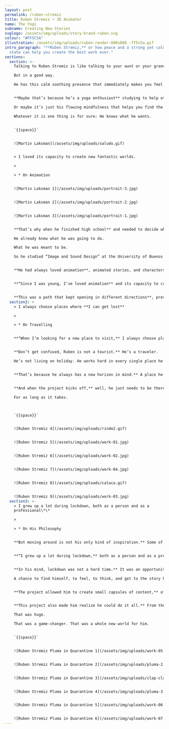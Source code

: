 ```yaml
---
layout: post
permalink: /ruben-stremiz
title: Ruben Stremiz • 3D Animator
name: The Yogi
subname: Creating New Stories
svglogo: /assets/img/uploads/story-brand-ruben.svg
colour: "#FF5C5A"
illustration: /assets/img/uploads/ruben-render-800x800_-ff5c5a.gif
intro_paragraph: "**Ruben Stremiz,** or how peace and a strong yet calm mental
  state can help you create the best work ever."
sections:
  section: >-
    Talking to Ruben Stremiz is like talking to your aunt or your grandmother.

    But in a good way.

    He has this calm soothing presence that immediately makes you feel good.


    **Maybe that’s because he’s a yoga enthusiast** studying to help others practice at their best.

    Or maybe it’s just his flowing mindfulness that helps you find the perfect balance.

    Whatever it is one thing is for sure: He knows what he wants.


    `{{space}}`


    ![Martin Laksman](/assets/img/uploads/saludo.gif)


    > I loved its capacity to create new fantastic worlds.

    >

    > * On Animation


    ![Martin Laksman 1](/assets/img/uploads/portrait-3.jpg)


    ![Martin Laksman 2](/assets/img/uploads/portrait-2.jpg)


    ![Martin Laksman 3](/assets/img/uploads/portrait-1.jpg)


    **That’s why when he finished high school** and needed to decide what to study next, he did not think twice. 

    He already knew what he was going to do. 

    What he was meant to be. 

    So he studied “Image and Sound Design” at the University of Buenos Aires.


    **He had always loved animation**, animated stories, and characters, so his path was already clear.


    **“Since I was young, I’ve loved animation** and its capacity to create new fantastic worlds and incredible situations.”


    **This was a path that kept opening in different directions**, presenting choices, making him evolve, leading him from one place to the next. He traveled to different destinations while discovering cultures and new ways of doing and thinking.
  section2: >
    > I always choose places where **I can get lost**

    >

    > * On Travelling


    **“When I’m looking for a new place to visit,** I always choose places where I can get lost, where I don't understand the language. I love places that have a specific history and culture to explore and learn from. And if the city has a beach, that’s just an awesome bonus.”


    **Don’t get confused, Ruben is not a tourist.** He’s a traveler. 

    He’s not living on holiday. He works hard in every single place he visits.


    **That’s because he always has a new horizon in mind.** A place he would love to be living when developing a specific project.


    **And when the project kicks off,** well, he just needs to be there. 

    For as long as it takes. 



    `{{space}}`


    ![Ruben Stremiz 4](/assets/img/uploads/rinde2.gif)


    ![Ruben Stremiz 5](/assets/img/uploads/work-01.jpg)


    ![Ruben Stremiz 6](/assets/img/uploads/work-02.jpg)


    ![Ruben Stremiz 7](/assets/img/uploads/work-04.jpg)


    ![Ruben Stremiz 8](/assets/img/uploads/calaca.gif)


    ![Ruben Stremiz 9](/assets/img/uploads/work-03.jpg)
  section3: >-
    > I grew up a lot during lockdown, both as a person and as a
    professional\*\*

    >

    > * On His Philosophy


    **But moving around is not his only kind of inspiration.** Some of his best work was developed during lockdown when he was forced to be in one place for a long period of time. Alone.


    **“I grew up a lot during lockdown,** both as a person and as a professional.”


    **In his mind, lockdown was not a hard time.** It was an opportunity.

    A chance to find himself, to feel, to think, and get to the story he wanted to tell next. A time when he could immerse himself in a truly personal project: Pluma in Quarantine.


    **The project allowed him to create small capsules of content,** offering the world his unique and refreshing perspective of right and wrong.


    **This project also made him realize he could do it all.** From the idea to the script. From the storyboard to the final cut.

    That was huge.

    That was a game-changer. That was a whole new world for him. 


    `{{space}}`


    ![Ruben Stremiz Pluma in Quarantine 1](/assets/img/uploads/work-05.jpg)


    ![Ruben Stremiz Pluma in Quarantine 2](/assets/img/uploads/pluma-2.gif)


    ![Ruben Stremiz Pluma in Quarantine 3](/assets/img/uploads/clap-clap.gif)


    ![Ruben Stremiz Pluma in Quarantine 4](/assets/img/uploads/pluma-3.gif)


    ![Ruben Stremiz Pluma in Quarantine 5](/assets/img/uploads/work-06.jpg)


    ![Ruben Stremiz Pluma in Quarantine 6](/assets/img/uploads/work-07.jpg)
---
```

